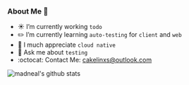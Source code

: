###  About Me 👋

-  :sunny: I’m currently working `todo`
-  :pencil2: I’m currently learning `auto-testing` for `client` and `web`
-  :whale: I much appreciate  `cloud native` 
-  :speech_balloon: Ask me about `testing`
-  :octocat: Contact Me:  cakelinxs@outlook.com


![madneal's github stats](https://github-readme-stats.vercel.app/api?username=linxs953&show_icons=true&theme=radical)
